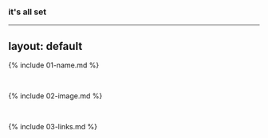 ### it's all set
---
layout: default
---

{% include 01-name.md %}

<br>

{% include 02-image.md %}

<br>

{% include 03-links.md %}

